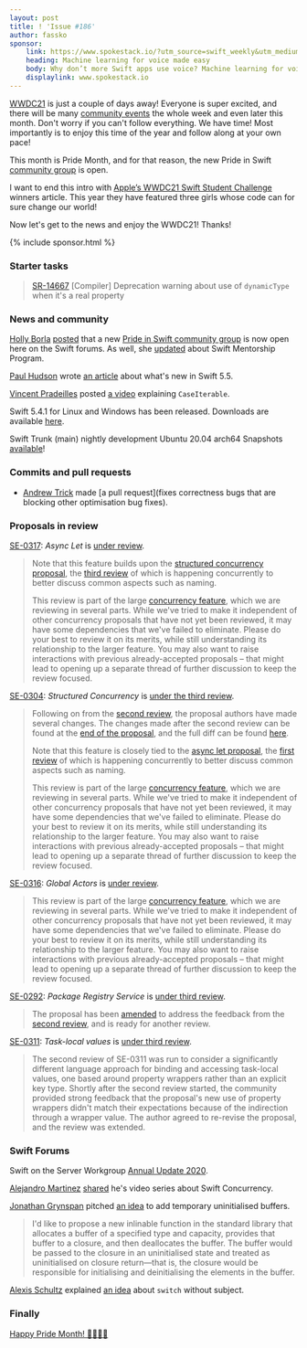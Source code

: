 ```yaml
---
layout: post
title: ! 'Issue #186'
author: fassko
sponsor:
    link: https://www.spokestack.io/?utm_source=swift_weekly&utm_medium=email&utm_campaign=maker_launch_PAID
    heading: Machine learning for voice made easy
    body: Why don’t more Swift apps use voice? Machine learning for voice is full of pitfalls, and the native platform solutions are both clunky and uncustomizable. So we open-sourced our modular library for iOS that integrates with Siri (along with libraries for Node, Python, Android, & React Native) and then built a no-code service for creating custom wake words, domain-specific speech recognition, and custom synthetic AI voices—without a steep learning curve.
    displaylink: www.spokestack.io
---
```


[WWDC21](https://developer.apple.com/wwdc21/) is just a couple of days away! Everyone is super excited, and there will be many [community events](https://developer.apple.com/wwdc21/beyond-wwdc/) the whole week and even later this month. Don't worry if you can't follow everything. We have time! Most importantly is to enjoy this time of the year and follow along at your own pace!

This month is Pride Month, and for that reason, the new Pride in Swift [community group](https://swift.org/diversity/#community-groups) is open.

I want to end this intro with [Apple’s WWDC21 Swift Student Challenge](https://www.apple.com/newsroom/2021/06/apples-wwdc21-swift-student-challenge-winners-code-to-change-the-world/) winners article. This year they have featured three girls whose code can for sure change our world!

Now let's get to the news and enjoy the WWDC21! Thanks!

<!--excerpt-->

{% include sponsor.html %}

### Starter tasks

> [SR-14667](https://bugs.swift.org/browse/SR-14667) [Compiler] Deprecation warning about use of `dynamicType` when it's a real property

### News and community

[Holly Borla](https://twitter.com/hollyborla/) [posted](https://forums.swift.org/t/pride-in-swift-is-open/48837) that a new [Pride in Swift community group](https://swift.org/diversity/#community-groups) is now open here on the Swift forums. As well, she [updated](https://forums.swift.org/t/announcing-the-swift-mentorship-program/48021/17) about Swift Mentorship Program.

[Paul Hudson](https://twitter.com/twostraws) wrote [an article](https://www.hackingwithswift.com/articles/233/whats-new-in-swift-5-5) about what's new in Swift 5.5.

[Vincent Pradeilles](https://twitter.com/v_pradeilles) posted [a video](https://www.youtube.com/watch?v=MZPeg8dqqzI) explaining `CaseIterable`.

Swift 5.4.1 for Linux and Windows has been released. Downloads are available [here](https://swift.org/download).

Swift Trunk (main) nightly development Ubuntu 20.04 arch64 Snapshots [available](https://swift.org/download/#snapshots)!

### Commits and pull requests

* [Andrew Trick](https://github.com/atrick) made [a pull request](fixes correctness bugs that are blocking other optimisation bug fixes).

### Proposals in review

[SE-0317](https://github.com/apple/swift-evolution/blob/main/proposals/0317-async-let.md): *Async Let* is [under review](https://forums.swift.org/t/se-0317-async-let/48848).

> Note that this feature builds upon the [structured concurrency proposal](https://github.com/apple/swift-evolution/blob/main/proposals/0304-structured-concurrency.md), the [third review](https://forums.swift.org/t/se-0304-3rd-review-structured-concurrency/48847) of which is happening concurrently to better discuss common aspects such as naming.
>
> This review is part of the large [concurrency feature](https://forums.swift.org/t/swift-concurrency-roadmap/41611), which we are reviewing in several parts. While we've tried to make it independent of other concurrency proposals that have not yet been reviewed, it may have some dependencies that we've failed to eliminate. Please do your best to review it on its merits, while still understanding its relationship to the larger feature. You may also want to raise interactions with previous already-accepted proposals – that might lead to opening up a separate thread of further discussion to keep the review focused.

[SE-0304](https://github.com/apple/swift-evolution/blob/main/proposals/0317-async-let.md): *Structured Concurrency* is [under the third review](https://forums.swift.org/t/se-0304-3rd-review-structured-concurrency/48847).

> Following on from the [second review](https://forums.swift.org/t/se-0304-2nd-review-structured-concurrency/47217), the proposal authors have made several changes. The changes made after the second review can be found at the [end of the proposal](https://github.com/apple/swift-evolution/blob/main/proposals/0304-structured-concurrency.md#review-changes), and the full diff can be found [here](https://github.com/apple/swift-evolution/commit/01bdbdc2be26f9f26e4fad97e89d6648be1a6917#diff-6e3f26a7c1e2c41a13bcf34ef4c7d84625339b2898702f5e0bed0d6e05f1a778).
>
> Note that this feature is closely tied to the [async let proposal](https://github.com/apple/swift-evolution/blob/main/proposals/0317-async-let.md), the [first review](https://forums.swift.org/t/se-0317-async-let/48848) of which is happening concurrently to better discuss common aspects such as naming.
> 
> This review is part of the large [concurrency feature](https://forums.swift.org/t/swift-concurrency-roadmap/41611), which we are reviewing in several parts. While we've tried to make it independent of other concurrency proposals that have not yet been reviewed, it may have some dependencies that we've failed to eliminate. Please do your best to review it on its merits, while still understanding its relationship to the larger feature. You may also want to raise interactions with previous already-accepted proposals – that might lead to opening up a separate thread of further discussion to keep the review focused.

[SE-0316](https://github.com/apple/swift-evolution/blob/main/proposals/0316-global-actors.md): *Global Actors* is [under review](https://forums.swift.org/t/se-0316-global-actors/48905).

> This review is part of the large [concurrency feature](https://forums.swift.org/t/swift-concurrency-roadmap/41611), which we are reviewing in several parts. While we've tried to make it independent of other concurrency proposals that have not yet been reviewed, it may have some dependencies that we've failed to eliminate. Please do your best to review it on its merits, while still understanding its relationship to the larger feature. You may also want to raise interactions with previous already-accepted proposals – that might lead to opening up a separate thread of further discussion to keep the review focused.

[SE-0292](https://github.com/apple/swift-evolution/blob/main/proposals/0316-global-actors.md): *Package Registry Service* is [under third review](https://forums.swift.org/t/se-0292-3rd-review-package-registry-service/49107).

> The proposal has been [amended](https://github.com/apple/swift-evolution/pull/1319) to address the feedback from the [second review](https://forums.swift.org/t/se-0292-2nd-review-package-registry-service), and is ready for another review.

[SE-0311](https://github.com/apple/swift-evolution/blob/main/proposals/0311-task-locals.md): *Task-local values* is [under third review](https://forums.swift.org/t/se-0311-3rd-review-task-local-values/49122).

> The second review of SE-0311 was run to consider a significantly different language approach for binding and accessing task-local values, one based around property wrappers rather than an explicit key type. Shortly after the second review started, the community provided strong feedback that the proposal's new use of property wrappers didn't match their expectations because of the indirection through a wrapper value. The author agreed to re-revise the proposal, and the review was extended.

### Swift Forums

Swift on the Server Workgroup [Annual Update 2020](https://forums.swift.org/t/sswg-annual-update-2020/49223).

[Alejandro Martinez](https://twitter.com/alexito4) [shared](https://forums.swift.org/t/swift-concurrency-video-series/48872) he's video series about Swift Concurrency.

[Jonathan Grynspan](https://twitter.com/grynspan) pitched [an idea](https://forums.swift.org/t/pitch-temporary-uninitialized-buffers/48954) to add temporary uninitialised buffers.

> I'd like to propose a new inlinable function in the standard library that allocates a buffer of a specified type and capacity, provides that buffer to a closure, and then deallocates the buffer. The buffer would be passed to the closure in an uninitialised state and treated as uninitialised on closure return—that is, the closure would be responsible for initialising and deinitialising the elements in the buffer.

[Alexis Schultz](https://forums.swift.org/u/alexisqapa) explained [an idea](https://forums.swift.org/t/idea-switch-without-subject/49075) about `switch` without subject.

### Finally

[Happy Pride Month! 🏳️‍🌈🏳️‍⚧️](https://twitter.com/ashleeaburnett/status/1399721526216343563)
